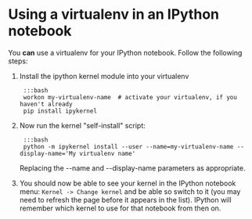 
<!--
.. title: Using a virtualenv in an IPython notebook
.. slug: IPythonNotebookVirtualenvs
.. date: 2015-09-24 14:35:28 UTC+01:00
.. tags:
.. category:
.. link:
.. description:
.. type: text
-->

# Using a virtualenv in an IPython notebook

You **can** use a virtualenv for your IPython notebook. Follow the following steps:

1. Install the ipython kernel module into your virtualenv

        :::bash
        workon my-virtualenv-name  # activate your virtualenv, if you haven't already
        pip install ipykernel


2. Now run the kernel "self-install" script:

        :::bash
        python -m ipykernel install --user --name=my-virtualenv-name --display-name='My virtualenv name'
 
    Replacing the --name and --display-name parameters as appropriate.

3. You should now be able to see your kernel in the IPython notebook menu:
   `Kernel -> Change kernel` and be able so switch to it (you may need to
   refresh the page before it appears in the list). IPython will remember
   which kernel to use for that notebook from then on.

